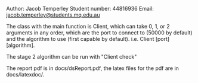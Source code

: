 Author: Jacob Temperley
Student number: 44816936
Email: jacob.temperley@students.mq.edu.au

The class with the main function is Client, which can take 0, 1, or 2 arguments in any order, which are the port to connect to (50000 by default) and the algorithm to use (first capable by default). i.e. Client [port] [algorithm].

The stage 2 algorithm can be run with "Client check"

The report pdf is in docs/dsReport.pdf, the latex files for the pdf are in docs/latexdoc/.
